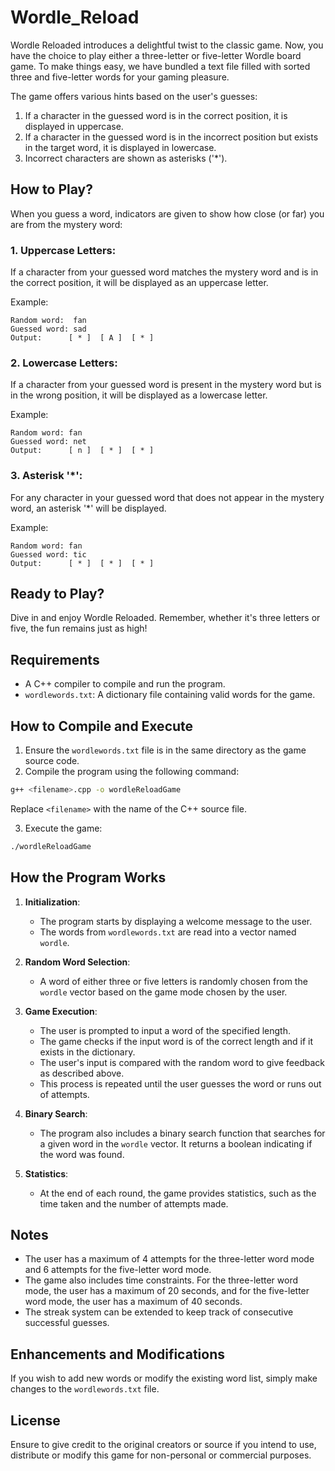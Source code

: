 # Wordle_Reload
Wordle Reloaded introduces a delightful twist to the classic game. Now, you have the choice to play either a three-letter or five-letter Wordle board game. To make things easy, we have bundled a text file filled with sorted three and five-letter words for your gaming pleasure. 

The game offers various hints based on the user's guesses:
1. If a character in the guessed word is in the correct position, it is displayed in uppercase.
2. If a character in the guessed word is in the incorrect position but exists in the target word, it is displayed in lowercase.
3. Incorrect characters are shown as asterisks ('*').


## How to Play?

When you guess a word, indicators are given to show how close (or far) you are from the mystery word:

### 1. Uppercase Letters:
If a character from your guessed word matches the mystery word and is in the correct position, it will be displayed as an uppercase letter.

Example:
```
Random word:  fan
Guessed word: sad
Output:      [ * ]  [ A ]  [ * ]
```

### 2. Lowercase Letters:
If a character from your guessed word is present in the mystery word but is in the wrong position, it will be displayed as a lowercase letter.

Example:
```
Random word: fan
Guessed word: net
Output:      [ n ]  [ * ]  [ * ]
```

### 3. Asterisk '*':
For any character in your guessed word that does not appear in the mystery word, an asterisk '*' will be displayed.

Example:
```
Random word: fan
Guessed word: tic
Output:      [ * ]  [ * ]  [ * ]
```

## Ready to Play?
Dive in and enjoy Wordle Reloaded. Remember, whether it's three letters or five, the fun remains just as high!

## Requirements
- A C++ compiler to compile and run the program.
- `wordlewords.txt`: A dictionary file containing valid words for the game.

## How to Compile and Execute

1. Ensure the `wordlewords.txt` file is in the same directory as the game source code.
2. Compile the program using the following command:
```bash
g++ <filename>.cpp -o wordleReloadGame
```
Replace `<filename>` with the name of the C++ source file.

3. Execute the game:
```bash
./wordleReloadGame
```

## How the Program Works

1. **Initialization**: 
   - The program starts by displaying a welcome message to the user.
   - The words from `wordlewords.txt` are read into a vector named `wordle`.

2. **Random Word Selection**: 
   - A word of either three or five letters is randomly chosen from the `wordle` vector based on the game mode chosen by the user.

3. **Game Execution**: 
   - The user is prompted to input a word of the specified length.
   - The game checks if the input word is of the correct length and if it exists in the dictionary.
   - The user's input is compared with the random word to give feedback as described above.
   - This process is repeated until the user guesses the word or runs out of attempts.

4. **Binary Search**: 
   - The program also includes a binary search function that searches for a given word in the `wordle` vector. It returns a boolean indicating if the word was found.

5. **Statistics**:
   - At the end of each round, the game provides statistics, such as the time taken and the number of attempts made.

## Notes

- The user has a maximum of 4 attempts for the three-letter word mode and 6 attempts for the five-letter word mode.
- The game also includes time constraints. For the three-letter word mode, the user has a maximum of 20 seconds, and for the five-letter word mode, the user has a maximum of 40 seconds.
- The streak system can be extended to keep track of consecutive successful guesses.

## Enhancements and Modifications
If you wish to add new words or modify the existing word list, simply make changes to the `wordlewords.txt` file.

## License
Ensure to give credit to the original creators or source if you intend to use, distribute or modify this game for non-personal or commercial purposes.
